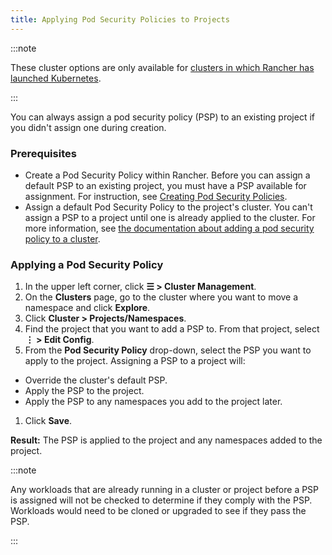 ```yaml
---
title: Applying Pod Security Policies to Projects
---
```


<head>
  <link rel="canonical" href="https://ranchermanager.docs.rancher.com/how-to-guides/advanced-user-guides/manage-projects/manage-pod-security-policies"/>
</head>

:::note

These cluster options are only available for [clusters in which Rancher has launched Kubernetes](../../new-user-guides/launch-kubernetes-with-rancher/launch-kubernetes-with-rancher.md).

:::

You can always assign a pod security policy (PSP) to an existing project if you didn't assign one during creation.

### Prerequisites

- Create a Pod Security Policy within Rancher. Before you can assign a default PSP to an existing project, you must have a PSP available for assignment. For instruction, see [Creating Pod Security Policies](../../new-user-guides/authentication-permissions-and-global-configuration/create-pod-security-policies.md).
- Assign a default Pod Security Policy to the project's cluster. You can't assign a PSP to a project until one is already applied to the cluster. For more information, see [the documentation about adding a pod security policy to a cluster](../../new-user-guides/manage-clusters/add-a-pod-security-policy.md). 

### Applying a Pod Security Policy

1. In the upper left corner, click **☰ > Cluster Management**.
1. On the **Clusters** page, go to the cluster where you want to move a namespace and click **Explore**.
1. Click **Cluster > Projects/Namespaces**.
1. Find the project that you want to add a PSP to. From that project, select **⋮ > Edit Config**.
1. From the **Pod Security Policy** drop-down, select the PSP you want to apply to the project.
  Assigning a PSP to a project will:

  - Override the cluster's default PSP.
  - Apply the PSP to the project.
  - Apply the PSP to any namespaces you add to the project later.

1. Click **Save**.

**Result:** The PSP is applied to the project and any namespaces added to the project.

:::note

Any workloads that are already running in a cluster or project before a PSP is assigned will not be checked to determine if they comply with the PSP. Workloads would need to be cloned or upgraded to see if they pass the PSP.

:::